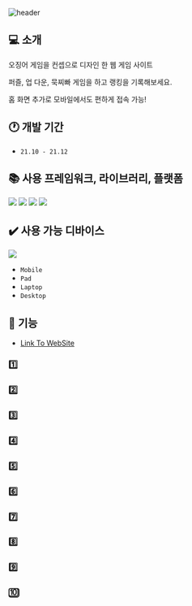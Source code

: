![header](https://capsule-render.vercel.app/api?type=soft&color=a3c1d1&height=150&section=header&text=Squid%20Game&fontSize=50&fontColor=FFFFFF&animation=fadeIn)

## 💻 소개
오징어 게임을 컨셉으로 디자인 한 웹 게임 사이트

퍼즐, 업 다운, 묵찌빠 게임을 하고 랭킹을 기록해보세요.

홈 화면 추가로 모바일에서도 편하게 접속 가능!

## 🕐 개발 기간

- `21.10 - 21.12`

## 📚 사용 프레임워크, 라이브러리, 플랫폼

<div>
	<img src="https://img.shields.io/badge/Vue.js-4FC08D?style=flat&logo=Vue.js&logoColor=white" />
	<img src="https://img.shields.io/badge/Vuetify-1867C0?style=flat&logo=Vuetify&logoColor=white" />
	<img src="https://img.shields.io/badge/Vuetify-6F717D?style=flat&logo=Vue.js&logoColor=white" />
	<img src="https://img.shields.io/badge/Firebase-FFCA28?style=flat&logo=Firebase&logoColor=white"" />
</div>

## ✔️ 사용 가능 디바이스

<div alignItems="left">
	<img src="https://github.com/matchlessNostril/SquidGame/assets/144131324/cdf9a819-e7a3-4851-872c-b0a73bdfa4ec" />
</div>

- `Mobile`
- `Pad`
- `Laptop`
- `Desktop`

## 📌 기능

- [Link To WebSite](https://web-system-programming-b85b1.web.app/)

### 1️⃣
### 2️⃣
### 3️⃣
### 4️⃣
### 5️⃣
### 6️⃣
### 7️⃣
### 8️⃣
### 9️⃣
### 🔟

